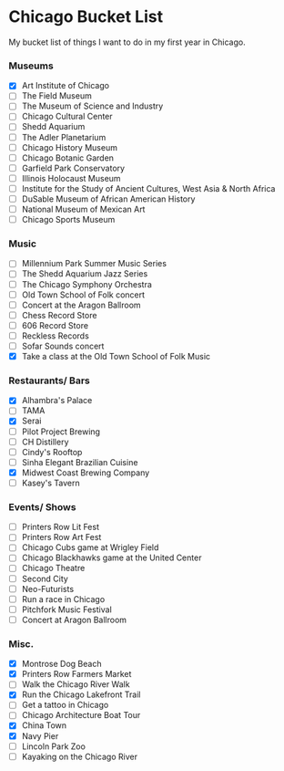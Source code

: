 # Chicago Bucket List
My bucket list of things I want to do in my first year in Chicago. 

### Museums
- [X] Art Institute of Chicago  
- [ ] The Field Museum  
- [ ] The Museum of Science and Industry
- [ ] Chicago Cultural Center
- [ ] Shedd Aquarium  
- [ ] The Adler Planetarium
- [ ] Chicago History Museum  
- [ ] Chicago Botanic Garden  
- [ ] Garfield Park Conservatory  
- [ ] Illinois Holocaust Museum 
- [ ] Institute for the Study of Ancient Cultures, West Asia & North Africa
- [ ] DuSable Museum of African American History
- [ ] National Museum of Mexican Art
- [ ] Chicago Sports Museum

### Music
- [ ] Millennium Park Summer Music Series
- [ ] The Shedd Aquarium Jazz Series
- [ ] The Chicago Symphony Orchestra
- [ ] Old Town School of Folk concert
- [ ] Concert at the Aragon Ballroom
- [ ] Chess Record Store
- [ ] 606 Record Store
- [ ] Reckless Records
- [ ] Sofar Sounds concert
- [X] Take a class at the Old Town School of Folk Music

### Restaurants/ Bars
- [X] Alhambra's Palace
- [ ] TAMA
- [X] Serai 
- [ ] Pilot Project Brewing
- [ ] CH Distillery
- [ ] Cindy's Rooftop
- [ ] Sinha Elegant Brazilian Cuisine
- [X] Midwest Coast Brewing Company
- [ ] Kasey's Tavern

### Events/ Shows
- [ ] Printers Row Lit Fest
- [ ] Printers Row Art Fest  
- [ ] Chicago Cubs game at Wrigley Field
- [ ] Chicago Blackhawks game at the United Center
- [ ] Chicago Theatre
- [ ] Second City
- [ ] Neo-Futurists
- [ ] Run a race in Chicago
- [ ] Pitchfork Music Festival
- [ ] Concert at Aragon Ballroom

### Misc.
- [X] Montrose Dog Beach
- [X] Printers Row Farmers Market
- [ ] Walk the Chicago River Walk
- [X] Run the Chicago Lakefront Trail  
- [ ] Get a tattoo in Chicago
- [ ] Chicago Architecture Boat Tour
- [X] China Town
- [X] Navy Pier
- [ ] Lincoln Park Zoo  
- [ ] Kayaking on the Chicago River
